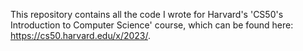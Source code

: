 This repository contains all the code I wrote for Harvard's 'CS50's Introduction to Computer Science' course, which can be found here: https://cs50.harvard.edu/x/2023/.

